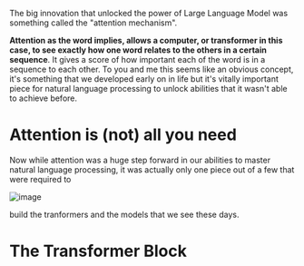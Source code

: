 The big innovation that unlocked the power of Large Language Model was something called the "attention mechanism". 

**Attention as the word implies, allows a computer, or transformer in this case, to see exactly how one word relates to the others in a certain sequence**. It gives a score of how important each of the word is in a sequence to each other. To you and me this seems like an obvious concept, it's something that we developed early on in life but it's vitally important piece for natural language processing to unlock abilities that it wasn't able to achieve before.

# Attention is (not) all you need
Now while attention was a huge step forward in our abilities to master natural language processing, it was actually only one piece out of a few that were required to 

![image](https://github.com/vivekprm/LLM-FoundationModels/assets/2403660/767db0da-cbfe-4dbd-922f-2b93be976e4a)

build the tranformers and the models that we see these days.

# The Transformer Block
